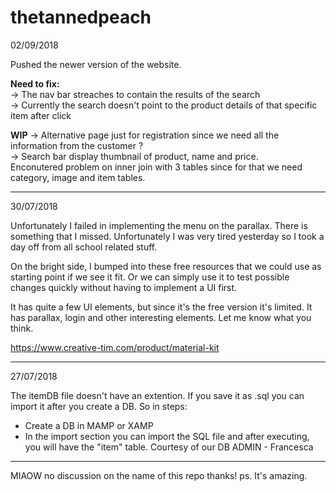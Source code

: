 # thetannedpeach

02/09/2018

Pushed the newer version of the website. 

<b>Need to fix:</b><br />
-> The nav bar streaches to contain the results of the search <br />
-> Currently the search doesn't point to the product details of that specific item after click <br />

<b>WIP</b>
-> Alternative page just for registration since we need all the information from the customer ?<br />
-> Search bar display thumbnail of product, name and price.<br /> 
Enconutered problem on inner join with 3 tables since for that we need category, image and item tables.  


--------------------------------------------------------------------------

30/07/2018

Unfortunately I failed in implementing the menu on the parallax. There is something that I missed. Unfortunately I was very tired yesterday so I took a day off from all school related stuff. 

On the bright side, I bumped into these free resources that we could use as starting point if we see it fit. Or we can simply use it to test possible changes quickly without having to implement a UI first. 

It has quite a few UI elements, but since it's the free version it's limited. It has parallax, login and other interesting elements. Let me know what you think. 

https://www.creative-tim.com/product/material-kit

--------------------------------------------------------------------------

27/07/2018

The itemDB file doesn't have an extention. If you save it as .sql you can import it after you create a DB.
So in steps:
- Create a DB in MAMP or XAMP
- In the import section you can import the SQL file and after executing, you will have the "item" table.
Courtesy of our DB ADMIN - Francesca

--------------------------------------------------------------------------

MIAOW
no discussion on the name of this repo thanks! ps. It's amazing.
